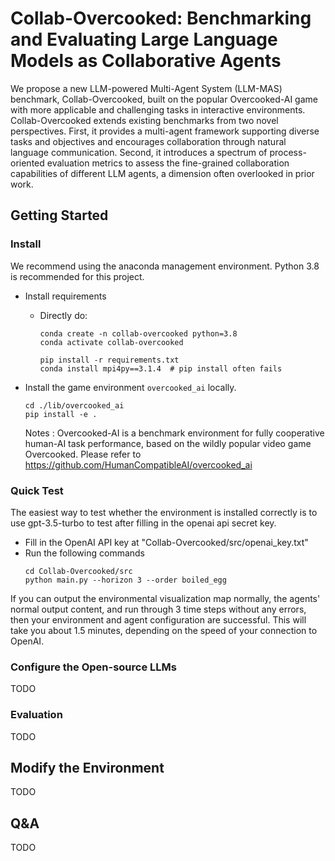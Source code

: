# Collab-Overcooked: Benchmarking and Evaluating Large Language Models as Collaborative Agents

We propose a new LLM-powered Multi-Agent System (LLM-MAS) benchmark, Collab-Overcooked, built on the popular Overcooked-AI game with more applicable and challenging tasks in interactive environments. Collab-Overcooked extends existing benchmarks from two novel perspectives. First, it provides a multi-agent framework supporting diverse tasks and objectives and encourages collaboration through natural language communication. Second, it introduces a spectrum of process-oriented evaluation metrics to assess the fine-grained collaboration capabilities of different LLM agents, a dimension often overlooked in prior work.

## Getting Started

### Install
We recommend using the anaconda management environment. Python 3.8 is recommended for this project.  
- Install requirements
    - Directly do:
        ```
        conda create -n collab-overcooked python=3.8
        conda activate collab-overcooked

        pip install -r requirements.txt
        conda install mpi4py==3.1.4  # pip install often fails
        ```

- Install the game environment `overcooked_ai` locally.
    ```
    cd ./lib/overcooked_ai
    pip install -e .
    ```
    Notes : Overcooked-AI is a benchmark environment for fully cooperative human-AI task performance, based on the wildly popular video game Overcooked. Please refer to https://github.com/HumanCompatibleAI/overcooked_ai

### Quick Test
The easiest way to test whether the environment is installed correctly is to use gpt-3.5-turbo to test after filling in the openai api secret key. 
- Fill in the OpenAI API key at "Collab-Overcooked/src/openai_key.txt"
- Run the following commands
  ```
  cd Collab-Overcooked/src
  python main.py --horizon 3 --order boiled_egg
  ```
If you can output the environmental visualization map normally, the agents' normal output content, and run through 3 time steps without any errors, then your environment and agent configuration are successful. This will take you about 1.5 minutes, depending on the speed of your connection to OpenAI.

### Configure the Open-source LLMs
TODO

### Evaluation
TODO

## Modify the Environment
TODO

## Q&A
TODO

